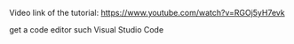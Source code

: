 Video link of the tutorial: https://www.youtube.com/watch?v=RGOj5yH7evk

get a code editor such Visual Studio Code
